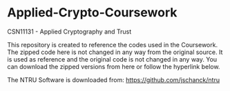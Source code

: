 # Applied-Crypto-Coursework
CSN11131 - Applied Cryptography and Trust

This repository is created to reference the codes used in the Coursework. The zipped code here is not changed in any way from the original source. It is used as reference and the original code is not changed in any way. You can download the zipped versions from here or follow the hyperlink below. 

The NTRU Software is downloaded from:
https://github.com/jschanck/ntru


